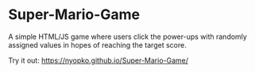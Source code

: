 # Super-Mario-Game

A simple HTML/JS game where users click the power-ups with randomly assigned values in hopes of reaching the target score. 

Try it out: https://nyopko.github.io/Super-Mario-Game/
